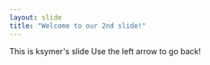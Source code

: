 ```yaml
---
layout: slide
title: "Welcome to our 2nd slide!"
---
```

This is ksymer's slide
Use the left arrow to go back!